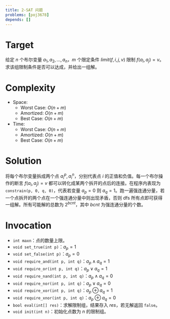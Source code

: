 ```yaml
---
title: 2-SAT 问题
problems: [poj3678]
depends: []
---
```


# Target

给定 $n$ 个布尔变量 $a_1, a_2, \ldots, a_n$，$m$ 个限定条件 $limit(f, i, j, v)$ 限制 $f(a_i, a_j) = v$。求该组限制条件是否可以达成，并给出一组解。

# Complexity

* Space:
  * Worst Case: $O(n + m)$
  * Amortized: $O(n + m)$
  * Best Case: $O(n + m)$
* Time:
  * Worst Case: $O(n + m)$
  * Amortized: $O(n + m)$
  * Best Case: $O(n + m)$

# Solution

将每个布尔变量拆成两个点 $a_i^p, a_i^n$，分别代表点 $i$ 的正值和负值。每一个布尔操作的断言 $f(a_i, a_j) = v$ 都可以转化成某两个拆开的点后的连接。在程序内表现为 `constrain(p, 0, q, 0)`，代表若变量 $a_p = 0$ 则 $a_q = 1$。跑一遍强连通分量，若一个点拆开的两个点在一个强连通分量中则出现矛盾，否则 dfs 所有点即可获得一组解。所有可能解的总数为 $2^{bcnt}$，其中 $bcnt$ 为强连通分量的个数。

# Invocation

* `int maxn`：点的数量上限。
* `void set_true(int p)`：$a_p = 1$
* `void set_false(int p)`：$a_p = 0$
* `void require_and(int p, int q)`：$a_p \land a_q = 1$
* `void require_or(int p, int q)`：$a_p \lor a_q = 1$
* `void require_nand(int p, int q)`：$a_p \land a_q = 0$
* `void require_nor(int p, int q)`：$a_p \lor a_q = 0$
* `void require_xor(int p, int q)`：$a_p \oplus a_q = 1$
* `void require_xnor(int p, int q)`：$a_p \oplus a_q = 0$
* `bool eval(int[] res)`：求解限制组，结果存入 $res$，若无解返回 `false`。
* `void init(int n)`：初始化点数为 $n$ 的限制组。
